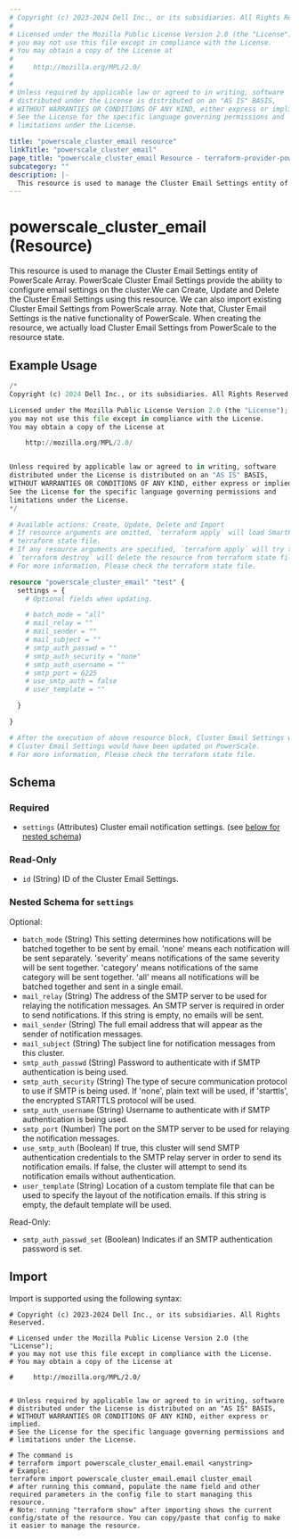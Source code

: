 ```yaml
---
# Copyright (c) 2023-2024 Dell Inc., or its subsidiaries. All Rights Reserved.
#
# Licensed under the Mozilla Public License Version 2.0 (the "License");
# you may not use this file except in compliance with the License.
# You may obtain a copy of the License at
#
#     http://mozilla.org/MPL/2.0/
#
#
# Unless required by applicable law or agreed to in writing, software
# distributed under the License is distributed on an "AS IS" BASIS,
# WITHOUT WARRANTIES OR CONDITIONS OF ANY KIND, either express or implied.
# See the License for the specific language governing permissions and
# limitations under the License.

title: "powerscale_cluster_email resource"
linkTitle: "powerscale_cluster_email"
page_title: "powerscale_cluster_email Resource - terraform-provider-powerscale"
subcategory: ""
description: |-
  This resource is used to manage the Cluster Email Settings entity of PowerScale Array. PowerScale Cluster Email Settings provide the ability to configure email settings on the cluster.We can Create, Update and Delete the Cluster Email Settings using this resource. We can also import existing Cluster Email Settings from PowerScale array. Note that, Cluster Email Settings is the native functionality of PowerScale. When creating the resource, we actually load Cluster Email Settings from PowerScale to the resource state.
---
```


# powerscale_cluster_email (Resource)

This resource is used to manage the Cluster Email Settings entity of PowerScale Array. PowerScale Cluster Email Settings provide the ability to configure email settings on the cluster.We can Create, Update and Delete the Cluster Email Settings using this resource. We can also import existing Cluster Email Settings from PowerScale array. Note that, Cluster Email Settings is the native functionality of PowerScale. When creating the resource, we actually load Cluster Email Settings from PowerScale to the resource state.


## Example Usage

```terraform
/*
Copyright (c) 2024 Dell Inc., or its subsidiaries. All Rights Reserved.

Licensed under the Mozilla Public License Version 2.0 (the "License");
you may not use this file except in compliance with the License.
You may obtain a copy of the License at

    http://mozilla.org/MPL/2.0/


Unless required by applicable law or agreed to in writing, software
distributed under the License is distributed on an "AS IS" BASIS,
WITHOUT WARRANTIES OR CONDITIONS OF ANY KIND, either express or implied.
See the License for the specific language governing permissions and
limitations under the License.
*/

# Available actions: Create, Update, Delete and Import
# If resource arguments are omitted, `terraform apply` will load SmartPools Settings from PowerScale, and save to
# terraform state file.
# If any resource arguments are specified, `terraform apply` will try to load SmartPools Settings (if not loaded) and update the settings.
# `terraform destroy` will delete the resource from terraform state file rather than deleting SmartPools Settings from PowerScale.
# For more information, Please check the terraform state file.

resource "powerscale_cluster_email" "test" {
  settings = {
    # Optional fields when updating.

    # batch_mode = "all"
    # mail_relay = ""
    # mail_sender = ""
    # mail_subject = ""
    # smtp_auth_passwd = ""
    # smtp_auth_security = "none"
    # smtp_auth_username = ""
    # smtp_port = 6225
    # use_smtp_auth = false
    # user_template = ""

  }

}

# After the execution of above resource block, Cluster Email Settings would have been cached in terraform state file, and
# Cluster Email Settings would have been updated on PowerScale.
# For more information, Please check the terraform state file.
```

<!-- schema generated by tfplugindocs -->
## Schema

### Required

- `settings` (Attributes) Cluster email notification settings. (see [below for nested schema](#nestedatt--settings))

### Read-Only

- `id` (String) ID of the Cluster Email Settings.

<a id="nestedatt--settings"></a>
### Nested Schema for `settings`

Optional:

- `batch_mode` (String) This setting determines how notifications will be batched together to be sent by email.  'none' means each notification will be sent separately.  'severity' means notifications of the same severity will be sent together.  'category' means notifications of the same category will be sent together.  'all' means all notifications will be batched together and sent in a single email.
- `mail_relay` (String) The address of the SMTP server to be used for relaying the notification messages.  An SMTP server is required in order to send notifications.  If this string is empty, no emails will be sent.
- `mail_sender` (String) The full email address that will appear as the sender of notification messages.
- `mail_subject` (String) The subject line for notification messages from this cluster.
- `smtp_auth_passwd` (String) Password to authenticate with if SMTP authentication is being used.
- `smtp_auth_security` (String) The type of secure communication protocol to use if SMTP is being used.  If 'none', plain text will be used, if 'starttls', the encrypted STARTTLS protocol will be used.
- `smtp_auth_username` (String) Username to authenticate with if SMTP authentication is being used.
- `smtp_port` (Number) The port on the SMTP server to be used for relaying the notification messages.
- `use_smtp_auth` (Boolean) If true, this cluster will send SMTP authentication credentials to the SMTP relay server in order to send its notification emails.  If false, the cluster will attempt to send its notification emails without authentication.
- `user_template` (String) Location of a custom template file that can be used to specify the layout of the notification emails.  If this string is empty, the default template will be used.

Read-Only:

- `smtp_auth_passwd_set` (Boolean) Indicates if an SMTP authentication password is set.

## Import

Import is supported using the following syntax:

```shell
# Copyright (c) 2023-2024 Dell Inc., or its subsidiaries. All Rights Reserved.

# Licensed under the Mozilla Public License Version 2.0 (the "License");
# you may not use this file except in compliance with the License.
# You may obtain a copy of the License at

#     http://mozilla.org/MPL/2.0/


# Unless required by applicable law or agreed to in writing, software
# distributed under the License is distributed on an "AS IS" BASIS,
# WITHOUT WARRANTIES OR CONDITIONS OF ANY KIND, either express or implied.
# See the License for the specific language governing permissions and
# limitations under the License.

# The command is
# terraform import powerscale_cluster_email.email <anystring>
# Example:
terraform import powerscale_cluster_email.email cluster_email
# after running this command, populate the name field and other required parameters in the config file to start managing this resource.
# Note: running "terraform show" after importing shows the current config/state of the resource. You can copy/paste that config to make it easier to manage the resource.
```